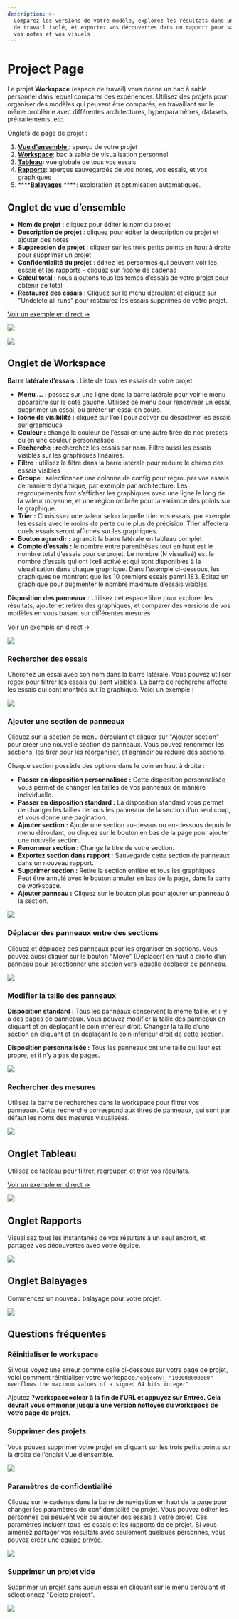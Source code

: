 ```yaml
---
description: >-
  Comparez les versions de votre modèle, explorez les résultats dans un espace
  de travail isolé, et exportez vos découvertes dans un rapport pour sauvegarder
  vos notes et vos visuels
---
```


# Project Page

Le projet **Workspace** \(espace de travail\) vous donne un bac à sable personnel dans lequel comparer des expériences. Utilisez des projets pour organiser des modèles qui peuvent être comparés, en travaillant sur le même problème avec différentes architectures, hyperparamètres, datasets, prétraitements, etc.

Onglets de page de projet :

1. [**Vue d’ensemble** ](https://docs.wandb.ai/app/pages/project-page#overview-tab): aperçu de votre projet
2. [**Workspace**](project-page.md#workspace-tab): bac à sable de visualisation personnel
3. [**Tableau**](https://docs.wandb.ai/app/pages/project-page#table-tab)**:**  vue globale de tous vos essais
4.  [**Rapports**](https://docs.wandb.ai/app/pages/project-page#reports-tab): aperçus sauvegardés de vos notes, vos essais, et vos graphiques
5.  ****[**Balayages**](https://docs.wandb.ai/app/pages/project-page#sweeps-tab) ****: exploration et optimisation automatiques.

##  Onglet de vue d’ensemble

* **Nom de projet** : cliquez pour éditer le nom du projet 
* **Description de projet** : cliquez pour éditer la description du projet et ajouter des notes
* **Suppression de projet** : cliquer sur les trois petits points en haut à droite pour supprimer un projet
* **Confidentialité du projet** : éditez les personnes qui peuvent voir les essais et les rapports – cliquez sur l’icône de cadenas
* **Calcul total** : nous ajoutons tous les temps d’essais de votre projet pour obtenir ce total
* **Restaurez des essais** : Cliquez sur le menu déroulant et cliquez sur "Undelete all runs" pour restaurez les essais supprimés de votre projet.

 [Voir un exemple en direct →](https://app.wandb.ai/example-team/sweep-demo/overview)

![](../../.gitbook/assets/image%20%2829%29%20%281%29%20%282%29%20%284%29%20%281%29.png)

![](../../.gitbook/assets/undelete.png)

## Onglet de Workspace

**Barre latérale d’essais** : Liste de tous les essais de votre projet

*  **Menu …** : passez sur une ligne dans la barre latérale pour voir le menu apparaître sur le côté gauche. Utilisez ce menu pour renommer un essai, supprimer un essai, ou arrêter un essai en cours.
* **Icône de visibilité :** cliquez sur l’œil pour activer ou désactiver les essais sur graphiques
* **Couleur :** change la couleur de l’essai en une autre tirée de nos presets ou en une couleur personnalisée
* **Recherche : r**echerchez les essais par nom. Filtre aussi les essais visibles sur les graphiques linéaires.
* **Filtre** : utilisez le filtre dans la barre latérale pour réduire le champ des essais visibles
* **Groupe : s**électionnez une colonne de config pour regrouper vos essais de manière dynamique, par exemple par architecture. Les regroupements font s’afficher les graphiques avec une ligne le long de la valeur moyenne, et une région ombrée pour la variance des points sur le graphique.
* **Trier :** Choisissez une valeur selon laquelle trier vos essais, par exemple les essais avec le moins de perte ou le plus de précision. Trier affectera quels essais seront affichés sur les graphiques.
* **Bouton agrandir :** agrandit la barre latérale en tableau complet
* **Compte d’essais :** le nombre entre parenthèses tout en haut est le nombre total d’essais pour ce projet. Le nombre \(N visualisé\) est le nombre d’essais qui ont l’œil activé et qui sont disponibles à la visualisation dans chaque graphique. Dans l’exemple ci-dessous, les graphiques ne montrent que les 10 premiers essais parmi 183. Éditez un graphique pour augmenter le nombre maximum d’essais visibles.

**Disposition des panneaux** : Utilisez cet espace libre pour explorer les résultats, ajouter et retirer des graphiques, et comparer des versions de vos modèles en vous basant sur différentes mesures

[Voir un exemple en direct →](https://app.wandb.ai/example-team/sweep-demo)

![](../../.gitbook/assets/image%20%2838%29%20%282%29%20%283%29%20%283%29%20%282%29%20%281%29%20%283%29.png)

###  Rechercher des essais

Cherchez un essai avec son nom dans la barre latérale. Vous pouvez utiliser regex pour filtrer les essais qui sont visibles. La barre de recherche affecte les essais qui sont montrés sur le graphique. Voici un exemple :

![](../../.gitbook/assets/2020-02-21-13.51.26.gif)

### Ajouter une section de panneaux

Cliquez sur la section de menu déroulant et cliquer sur "Ajouter section" pour créer une nouvelle section de panneaux. Vous pouvez renommer les sections, les tirer pour les réorganiser, et agrandir ou réduire des sections.

Chaque section possède des options dans le coin en haut à droite :

*   **Passer en disposition personnalisée :** Cette disposition personnalisée vous permet de changer les tailles de vos panneaux de manière individuelle.
* **Passer en disposition standard :** La disposition standard vous permet de changer les tailles de tous les panneaux de la section d’un seul coup, et vous donne une pagination.
* **Ajouter section :** Ajoute une section au-dessus ou en-dessous depuis le menu déroulant, ou cliquez sur le bouton en bas de la page pour ajouter une nouvelle section.
*  **Renommer section :** Change le titre de votre section.
* **Exportez section dans rapport :** Sauvegarde cette section de panneaux dans un nouveau rapport.
* **Supprimer section :** Retire la section entière et tous les graphiques. Peut être annulé avec le bouton annuler en bas de la page, dans la barre de workspace.
* **Ajouter panneau :** Cliquez sur le bouton plus pour ajouter un panneau à la section.

![](../../.gitbook/assets/add-section.gif)

### Déplacer des panneaux entre des sections

Cliquez et déplacez des panneaux pour les organiser en sections. Vous pouvez aussi cliquer sur le bouton "Move" \(Déplacer\) en haut à droite d’un panneau pour sélectionner une section vers laquelle déplacer ce panneau.

![](../../.gitbook/assets/move-panel.gif)

### Modifier la taille des panneaux

**Disposition standard :** Tous les panneaux conservent la même taille, et il y a des pages de panneaux. Vous pouvez modifier la taille des panneaux en cliquant et en déplaçant le coin inférieur droit. Changer la taille d’une section en cliquant et en déplaçant le coin inférieur droit de cette section.

**Disposition personnalisée :** Tous les panneaux ont une taille qui leur est propre, et il n’y a pas de pages.

![](../../.gitbook/assets/resize-panel.gif)

### Rechercher des mesures

Utilisez la barre de recherches dans le workspace pour filtrer vos panneaux. Cette recherche correspond aux titres de panneaux, qui sont par défaut les noms des mesures visualisées.

![](../../.gitbook/assets/search-in-the-workspace.png)

## Onglet Tableau

Utilisez ce tableau pour filtrer, regrouper, et trier vos résultats.

 [Voir un exemple en direct →](https://app.wandb.ai/example-team/sweep-demo/table?workspace=user-carey)

![](../../.gitbook/assets/image%20%2886%29.png)

## Onglet Rapports

Visualisez tous les instantanés de vos résultats à un seul endroit, et partagez vos découvertes avec votre équipe.

![](../../.gitbook/assets/reports-tab.png)

##  Onglet Balayages

Commencez un nouveau balayage pour votre projet.

![](../../.gitbook/assets/sweeps-tab.png)

## Questions fréquentes

### Réinitialiser le workspace

Si vous voyez une erreur comme celle ci-dessous sur votre page de projet, voici comment réinitialiser votre workspace.`"objconv: "100000000000" overflows the maximum values of a signed 64 bits integer"`

Ajoutez **?workspace=clear à la fin de l’URL et appuyez sur Entrée. Cela devrait vous emmener jusqu’à une version nettoyée du workspace de votre page de projet.**

### Supprimer des projets

Vous pouvez supprimer votre projet en cliquant sur les trois petits points sur la droite de l’onglet Vue d’ensemble.

![](../../.gitbook/assets/howto-delete-project.gif)

###  Paramètres de confidentialité

Cliquez sur le cadenas dans la barre de navigation en haut de la page pour changer les paramètres de confidentialité du projet. Vous pouvez éditer les personnes qui peuvent voir ou ajouter des essais à votre projet. Ces paramètres incluent tous les essais et les rapports de ce projet. Si vous aimeriez partager vos résultats avec seulement quelques personnes, vous pouvez créer une [équipe privée](https://docs.wandb.ai/app/features/teams).

![](../../.gitbook/assets/image%20%2879%29.png)

### Supprimer un projet vide

Supprimer un projet sans aucun essai en cliquant sur le menu déroulant et sélectionnez "Delete project".

![](../../.gitbook/assets/image%20%2866%29.png)

